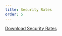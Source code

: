 ```yaml
---
title: Security Rates
order: 5
---
```


[Download Security Rates](https://s3.amazonaws.com/assets.palmereventscenter.com/2021/Security_Rate_Sheet_2020.pdf)
